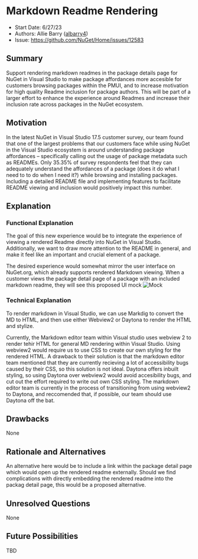 # Markdown Readme Rendering
* Start Date: 6/27/23
* Authors: Allie Barry ([albarry4](https://github.com/albarry4))
* Issue: https://github.com/NuGet/Home/issues/12583

## Summary

Support rendering markdown readmes in the package details page for NuGet in Visual Studio to make package affordances more accesible for customers browsing packages within the PMUI, and to increase motivation for high quality Readme inclusion for package authors. This will be part of a larger effort to enhance the experience around Readmes and increase their inclusion rate across packages in the NuGet ecosystem. 

## Motivation

In the latest NuGet in Visual Studio 17.5 customer survey, our team found that one of the largest problems that our customers face while using NuGet in the Visual Studio ecosystem is around understanding package affordances – specifically calling out the usage of package metadata such as READMEs. Only 35.35% of survey respondents feel that they can adequately understand the affordances of a package (does it do what I need to to do when I need it?) while browsing and installing packages. Including a detailed README file and implementing features to facilitate README viewing and inclusion would positively impact this number.   

## Explanation

### Functional Explanation

The goal of this new experience would be to integrate the experience of viewing a rendered Readme directly into NuGet in Visual Studio. Additionally, we want to draw more attention to the README in general, and make it feel like an important and crucial element of a package.  

The desired experience would somewhat mirror the user interface on NuGet.org, which already supports rendered Markdown viewing. When a customer views the package detail page of a package with an included markdown readme, they will see this proposed UI mock ![Mock](https://github.com/NuGet/Home/assets/89422562/89b0295c-64d5-42a4-a52c-83dea2807edc)


### Technical Explanation

To render markdown in Visual Studio, we can use Markdig to convert the MD to HTML, and then use either Webview2 or Daytona to render the HTML and stylize. 


Currently, the Markdown editor team within Visual studio uses webview 2 to render tehir HTML for general MD rendering within Visual Studio. Using webview2 would require us to use CSS to create our own styling for the rendered HTML. A drawback to their solution is that the markdown editor team mentioned that they are currently recieving a lot of accessibility bugs caused by their CSS, so this solution is not ideal. Daytona offers inbuilt styling, so using Daytona over webview2 would avoid accesibility bugs, and cut out the effort required to write out own CSS styling. The markdown editor team is currently in the process of transitioning from using webview2 to Daytona, and reccomended that, if possible, our team should use Daytona off the bat.  

## Drawbacks

None


## Rationale and Alternatives

An alternative here would be to include a link within the package detail page which would open up the rendered readme externally. Should we find complications with directly embedding the rendered readme into the packag detail page, this would be a proposed alternative.


## Unresolved Questions

None


## Future Possibilities 

TBD
